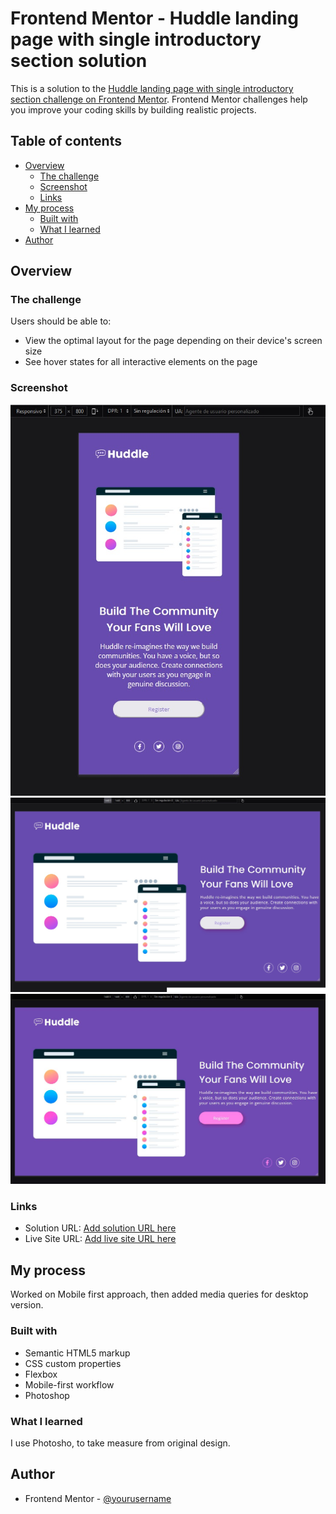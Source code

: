 # Frontend Mentor - Huddle landing page with single introductory section solution

This is a solution to the [Huddle landing page with single introductory section challenge on Frontend Mentor](https://www.frontendmentor.io/challenges/huddle-landing-page-with-a-single-introductory-section-B_2Wvxgi0). Frontend Mentor challenges help you improve your coding skills by building realistic projects. 

## Table of contents

- [Overview](#overview)
  - [The challenge](#the-challenge)
  - [Screenshot](#screenshot)
  - [Links](#links)
- [My process](#my-process)
  - [Built with](#built-with)
  - [What I learned](#what-i-learned)
- [Author](#author)

## Overview

### The challenge

Users should be able to:

- View the optimal layout for the page depending on their device's screen size
- See hover states for all interactive elements on the page

### Screenshot

![](./images/Mobile%20375px.jpg)
![](./images/Desktop%201440px.jpg)
![](./images/Desktop%201440px%20hover.jpg)

### Links

- Solution URL: [Add solution URL here](https://github.com/AlejandroLaLoggia/Huddle-landing-page-with-single-introductory-section)
- Live Site URL: [Add live site URL here](https://alejandrolaloggia.github.io/Huddle-landing-page-with-single-introductory-section/)

## My process

Worked on Mobile first approach, then added media queries for desktop version.

### Built with

- Semantic HTML5 markup
- CSS custom properties
- Flexbox
- Mobile-first workflow
- Photoshop 


### What I learned

I use Photosho, to take measure from original design. 

## Author

- Frontend Mentor - [@yourusername](https://www.frontendmentor.io/profile/AlejandroLaLoggia)

